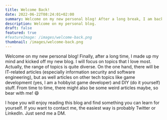 ```yaml
---
title: Welcome Back!
date: 2022-06-22T08:24:01+02:00
summary: Welcome on my new personal blog! After a long break, I am back in the business again :-) I'll try to post quality content here for the next couple of years for you to read. I will be mostly covering topics such as information security, software engineering, game development and DIY. Yes, this is a quite diverse range of topics, but this is what interests me most. Be prepared! :-)
description: Welcome on my personal blog.
draft: false 
featured: true
#featureImage: /images/welcome-back.png
thumbnail: /images/welcome-back.png
---
```


Welcome on my new personal blog! Finally, after a long time, I made up my mind and kicked off my new blog. I will focus on topics that I love most. Actually, the range of topics is quite diverse. On the one hand, there will be IT-related articles (especially information security and software engineering), but as well articles on other tech topics like game development (yes, I am a hobbyist game developer) and DIY (do it yourself) stuff. From time to time, there might also be some weird articles maybe, so bear with me! :smile:

I hope you will enjoy reading this blog and find something you can learn for yourself. If you want to contact me, the easiest way is probably Twitter or LinkedIn. Just send me a DM.

